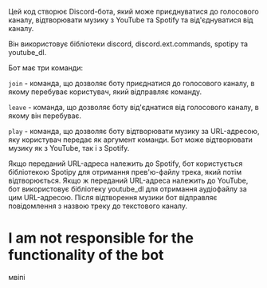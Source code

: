 Цей код створює Discord-бота, який може приєднуватися до голосового каналу, відтворювати музику з YouTube та Spotify та від'єднуватися від каналу.

Він використовує бібліотеки discord, discord.ext.commands, spotipy та youtube_dl.

Бот має три команди:

`join` - команда, що дозволяє боту приєднатися до голосового каналу, в якому перебуває користувач, який відправляє команду.

`leave` - команда, що дозволяє боту від'єднатися від голосового каналу, в якому він перебуває.

`play` - команда, що дозволяє боту відтворювати музику за URL-адресою, яку користувач передає як аргумент команди. Бот може відтворювати музику як з YouTube, так і з Spotify. 

Якщо переданий URL-адреса належить до Spotify, бот користується бібліотекою Spotipy для отримання прев'ю-файлу трека, який потім відтворюється. Якщо ж переданий URL-адреса належить до YouTube, бот використовує бібліотеку youtube_dl для отримання аудіофайлу за цим URL-адресою. Після відтворення музики бот відправляє повідомлення з назвою треку до текстового каналу.

# I am not responsible for the functionality of the bot
мвіпі

